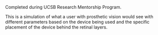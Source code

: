 Completed during UCSB Research Mentorship Program.

This is a simulation of what a user with prosthetic vision would see with different parameters based on the device being used and the specific placement of the device behind the retinal layers.
